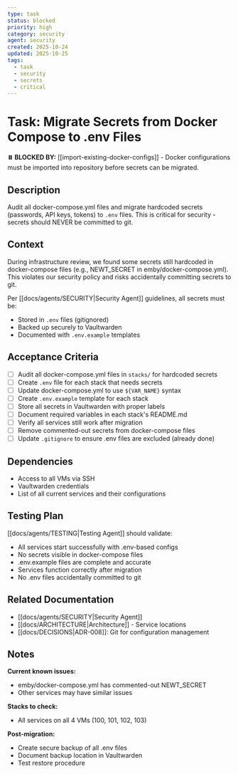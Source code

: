 ```yaml
---
type: task
status: blocked
priority: high
category: security
agent: security
created: 2025-10-24
updated: 2025-10-25
tags:
  - task
  - security
  - secrets
  - critical
---
```


# Task: Migrate Secrets from Docker Compose to .env Files

**⏸️ BLOCKED BY:** [[import-existing-docker-configs]] - Docker configurations must be imported into repository before secrets can be migrated.

## Description

Audit all docker-compose.yml files and migrate hardcoded secrets (passwords, API keys, tokens) to `.env` files. This is critical for security - secrets should NEVER be committed to git.

## Context

During infrastructure review, we found some secrets still hardcoded in docker-compose files (e.g., NEWT_SECRET in emby/docker-compose.yml). This violates our security policy and risks accidentally committing secrets to git.

Per [[docs/agents/SECURITY|Security Agent]] guidelines, all secrets must be:
- Stored in `.env` files (gitignored)
- Backed up securely to Vaultwarden
- Documented with `.env.example` templates

## Acceptance Criteria

- [ ] Audit all docker-compose.yml files in `stacks/` for hardcoded secrets
- [ ] Create `.env` file for each stack that needs secrets
- [ ] Update docker-compose.yml to use `${VAR_NAME}` syntax
- [ ] Create `.env.example` template for each stack
- [ ] Store all secrets in Vaultwarden with proper labels
- [ ] Document required variables in each stack's README.md
- [ ] Verify all services still work after migration
- [ ] Remove commented-out secrets from docker-compose files
- [ ] Update `.gitignore` to ensure .env files are excluded (already done)

## Dependencies

- Access to all VMs via SSH
- Vaultwarden credentials
- List of all current services and their configurations

## Testing Plan

[[docs/agents/TESTING|Testing Agent]] should validate:
- All services start successfully with .env-based configs
- No secrets visible in docker-compose files
- .env.example files are complete and accurate
- Services function correctly after migration
- No .env files accidentally committed to git

## Related Documentation

- [[docs/agents/SECURITY|Security Agent]]
- [[docs/ARCHITECTURE|Architecture]] - Service locations
- [[docs/DECISIONS|ADR-008]]: Git for configuration management

## Notes

**Current known issues:**
- emby/docker-compose.yml has commented-out NEWT_SECRET
- Other services may have similar issues

**Stacks to check:**
- All services on all 4 VMs (100, 101, 102, 103)

**Post-migration:**
- Create secure backup of all .env files
- Document backup location in Vaultwarden
- Test restore procedure
